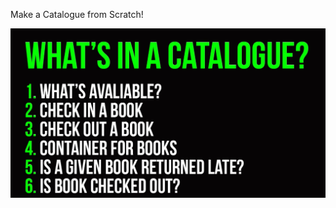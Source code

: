 
Make a Catalogue from Scratch!

![](https://github.com/animeshKansal/CodingPractice/blob/master/JavaPractice/LibraryCatalogue/image.png)
